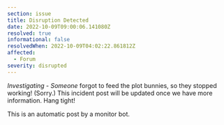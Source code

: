 ```yaml
---
section: issue
title: Disruption Detected
date: 2022-10-09T09:00:06.141080Z
resolved: true
informational: false
resolvedWhen: 2022-10-09T04:02:22.861812Z
affected:
  - Forum
severity: disrupted
---
```

*Investigating* - _Someone_ forgot to feed the plot bunnies, so they stopped working! (Sorry.) This incident post will be updated once we have more information. Hang tight!

This is an automatic post by a monitor bot.
        